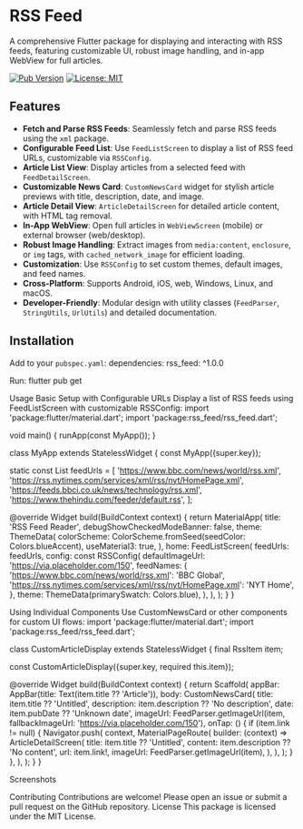 # RSS Feed

A comprehensive Flutter package for displaying and interacting with RSS feeds, featuring customizable UI, robust image handling, and in-app WebView for full articles.

[![Pub Version](https://img.shields.io/pub/v/rss_feed)](https://pub.dev/packages/rss_feed)
[![License: MIT](https://img.shields.io/badge/License-MIT-blue.svg)](https://opensource.org/licenses/MIT)

## Features

- **Fetch and Parse RSS Feeds**: Seamlessly fetch and parse RSS feeds using the `xml` package.
- **Configurable Feed List**: Use `FeedListScreen` to display a list of RSS feed URLs, customizable via `RSSConfig`.
- **Article List View**: Display articles from a selected feed with `FeedDetailScreen`.
- **Customizable News Card**: `CustomNewsCard` widget for stylish article previews with title, description, date, and image.
- **Article Detail View**: `ArticleDetailScreen` for detailed article content, with HTML tag removal.
- **In-App WebView**: Open full articles in `WebViewScreen` (mobile) or external browser (web/desktop).
- **Robust Image Handling**: Extract images from `media:content`, `enclosure`, or `img` tags, with `cached_network_image` for efficient loading.
- **Customization**: Use `RSSConfig` to set custom themes, default images, and feed names.
- **Cross-Platform**: Supports Android, iOS, web, Windows, Linux, and macOS.
- **Developer-Friendly**: Modular design with utility classes (`FeedParser`, `StringUtils`, `UrlUtils`) and detailed documentation.

## Installation

Add to your `pubspec.yaml`:
dependencies:
  rss_feed: ^1.0.0

Run:
flutter pub get

Usage
Basic Setup with Configurable URLs
Display a list of RSS feeds using FeedListScreen with customizable RSSConfig:
import 'package:flutter/material.dart';
import 'package:rss_feed/rss_feed.dart';

void main() {
  runApp(const MyApp());
}

class MyApp extends StatelessWidget {
  const MyApp({super.key});

  static const List<String> feedUrls = [
    'https://www.bbc.com/news/world/rss.xml',
    'https://rss.nytimes.com/services/xml/rss/nyt/HomePage.xml',
    'https://feeds.bbci.co.uk/news/technology/rss.xml',
    'https://www.thehindu.com/feeder/default.rss',
  ];

  @override
  Widget build(BuildContext context) {
    return MaterialApp(
      title: 'RSS Feed Reader',
      debugShowCheckedModeBanner: false,
      theme: ThemeData(
        colorScheme: ColorScheme.fromSeed(seedColor: Colors.blueAccent),
        useMaterial3: true,
      ),
      home: FeedListScreen(
        feedUrls: feedUrls,
        config: const RSSConfig(
          defaultImageUrl: 'https://via.placeholder.com/150',
          feedNames: {
            'https://www.bbc.com/news/world/rss.xml': 'BBC Global',
            'https://rss.nytimes.com/services/xml/rss/nyt/HomePage.xml': 'NYT Home',
          },
          theme: ThemeData(primarySwatch: Colors.blue),
        ),
      ),
    );
  }
}

Using Individual Components
Use CustomNewsCard or other components for custom UI flows:
import 'package:flutter/material.dart';
import 'package:rss_feed/rss_feed.dart';

class CustomArticleDisplay extends StatelessWidget {
  final RssItem item;

  const CustomArticleDisplay({super.key, required this.item});

  @override
  Widget build(BuildContext context) {
    return Scaffold(
      appBar: AppBar(title: Text(item.title ?? 'Article')),
      body: CustomNewsCard(
        title: item.title ?? 'Untitled',
        description: item.description ?? 'No description',
        date: item.pubDate ?? 'Unknown date',
        imageUrl: FeedParser.getImageUrl(item, fallbackImageUrl: 'https://via.placeholder.com/150'),
        onTap: () {
          if (item.link != null) {
            Navigator.push(
              context,
              MaterialPageRoute(
                builder: (context) => ArticleDetailScreen(
                  title: item.title ?? 'Untitled',
                  content: item.description ?? 'No content',
                  url: item.link!,
                  imageUrl: FeedParser.getImageUrl(item),
                ),
              ),
            );
          }
        },
      ),
    );
  }
}

Screenshots

Contributing
Contributions are welcome! Please open an issue or submit a pull request on the GitHub repository.
License
This package is licensed under the MIT License.
